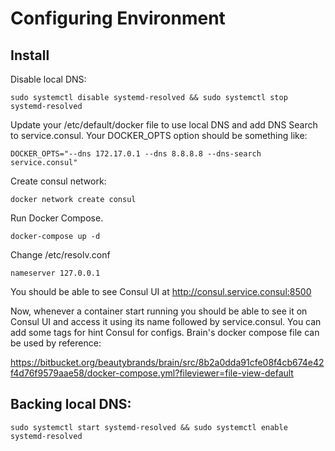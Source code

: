# Configuring Environment

## Install

Disable local DNS:

```
sudo systemctl disable systemd-resolved && sudo systemctl stop systemd-resolved
```

Update your /etc/default/docker file to use local DNS and add DNS Search to service.consul. Your DOCKER_OPTS option should be something like:

```
DOCKER_OPTS="--dns 172.17.0.1 --dns 8.8.8.8 --dns-search service.consul"
```

Create consul network:

```
docker network create consul
```

Run Docker Compose.

```
docker-compose up -d
```

Change /etc/resolv.conf

```
nameserver 127.0.0.1
```

You should be able to see Consul UI at http://consul.service.consul:8500

Now, whenever a container start running you should be able to see it on Consul UI and access it using its name followed by service.consul. You can
add some tags for hint Consul for configs. Brain's docker compose file can be used by reference:

https://bitbucket.org/beautybrands/brain/src/8b2a0dda91cfe08f4cb674e42f4d76f9579aae58/docker-compose.yml?fileviewer=file-view-default

## Backing local DNS:

```
sudo systemctl start systemd-resolved && sudo systemctl enable systemd-resolved
```
